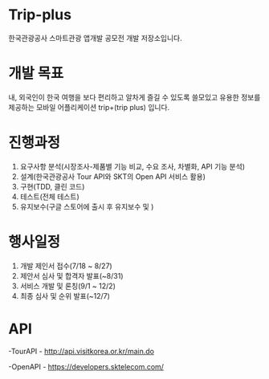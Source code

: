 # Trip-plus
한국관광공사 스마트관광 앱개발 공모전 개발 저장소입니다.

# 개발 목표
내, 외국인이 한국 여행을 보다 편리하고 알차게 즐길 수 있도록 쓸모있고 유용한 정보를 제공하는 모바일 어플리케이션 trip+(trip plus) 입니다.

# 진행과정
1. 요구사항 분석(시장조사-제품별 기능 비교, 수요 조사, 차별화, API 기능 분석)
2. 설계(한국관광공사 Tour API와 SKT의 Open API 서비스 활용)
3. 구현(TDD, 클린 코드)
4. 테스트(전체 테스트)
5. 유지보수(구글 스토어에 출시 후 유지보수 및 )

# 행사일정
1. 개발 제인서 접수(7/18 ~ 8/27)
2. 제안서 심사 및 합격자 발표(~8/31)
3. 서비스 개발 및 론칭(9/1 ~ 12/2)
4. 최종 심사 및 순위 발표(~12/7)

# API
  -TourAPI
    - http://api.visitkorea.or.kr/main.do
    
  -OpenAPI
    - https://developers.sktelecom.com/
